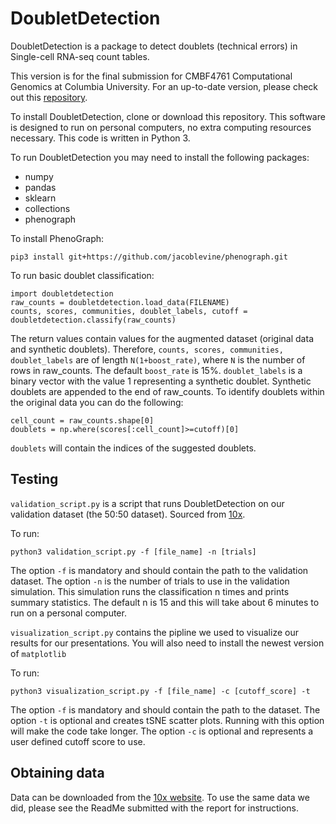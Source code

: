 # DoubletDetection

DoubletDetection is a package to detect doublets (technical errors) in Single-cell RNA-seq count tables.

This version is for the final submission for CMBF4761 Computational Genomics at Columbia University. For an up-to-date version, please check out this [repository](https://github.com/JonathanShor/Doublet-Detection).

To install DoubletDetection, clone or download this repository. This software is designed to run on personal computers, no extra computing resources necessary. This code is written in Python 3.

To run DoubletDetection you may need to install the following packages:
- numpy
- pandas
- sklearn
- collections
- phenograph

To install PhenoGraph:

```
pip3 install git+https://github.com/jacoblevine/phenograph.git
```

To run basic doublet classification:

```
import doubletdetection
raw_counts = doubletdetection.load_data(FILENAME)
counts, scores, communities, doublet_labels, cutoff = doubletdetection.classify(raw_counts) 
```

The return values contain values for the augmented dataset (original data and synthetic doublets). Therefore, `counts, scores, communities, doublet_labels` are of length `N(1+boost_rate)`, where `N` is the number of rows in raw_counts. The default `boost_rate` is 15%. `doublet_labels` is a binary vector with the value 1 representing a synthetic doublet. Synthetic doublets are appended to the end of raw_counts. To identify doublets within the original data you can do the following:

```
cell_count = raw_counts.shape[0]
doublets = np.where(scores[:cell_count]>=cutoff)[0]
```
`doublets` will contain the indices of the suggested doublets.

## Testing
`validation_script.py` is a script that runs DoubletDetection on our validation dataset (the 50:50 dataset). Sourced from [10x](https://support.10xgenomics.com/single-cell/datasets/jurkat:293t_50:50).

To run:
```
python3 validation_script.py -f [file_name] -n [trials]
```
The option `-f` is mandatory and should contain the path to the validation dataset. The option `-n` is the number of trials to use in the validation simulation. This simulation runs the classification n times and prints summary statistics. The default n is 15 and this will take about 6 minutes to run on a personal computer. 

`visualization_script.py` contains the pipline we used to visualize our results for our presentations. You will also need to install the newest version of `matplotlib`

To run:
```
python3 visualization_script.py -f [file_name] -c [cutoff_score] -t
```
The option `-f` is mandatory and should contain the path to the dataset. The option `-t` is optional and creates tSNE scatter plots. Running with this option will make the code take longer. The option `-c` is optional and represents a user defined cutoff score to use. 

## Obtaining data 
Data can be downloaded from the [10x website](https://support.10xgenomics.com/single-cell/datasets). To use the same data we did, please see the ReadMe submitted with the report for instructions.
